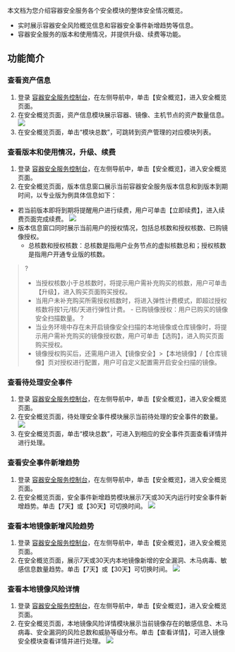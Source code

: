 本文档为您介绍容器安全服务各个安全模块的整体安全情况概览。
- 实时展示容器安全风险概览信息和容器安全事件新增趋势等信息。
- 容器安全服务的版本和使用情况，并提供升级、续费等功能。

## 功能简介
### 查看资产信息
1. 登录 [容器安全服务控制台](https://console.cloud.tencent.com/tcss)，在左侧导航中，单击【安全概览】，进入安全概览页面。
2. 在安全概览页面，资产信息模块展示容器、镜像、主机节点的资产数量信息。
 ![](https://main.qcloudimg.com/raw/bc7667a9a764e4fdebb6ed57b6d2996f.png)
3. 在安全概览页面，单击“模块总数”，可跳转到资产管理的对应模块列表。

### 查看版本和使用情况，升级、续费
1. 登录 [容器安全服务控制台](https://console.cloud.tencent.com/tcss)，在左侧导航中，单击【安全概览】，进入安全概览页面。
2. 在安全概览页面，版本信息窗口展示当前容器安全服务版本信息和到版本到期时间，以专业版为例具体信息如下：
 - 若当前版本即将到期将提醒用户进行续费，用户可单击【立即续费】，进入续费页面完成续费。
![](https://main.qcloudimg.com/raw/a1f510aa0e3a784780b69f1c98adde7b.png) 
 - 版本信息窗口同时展示当前用户的授权情况，包括总核数和授权核数、已购镜像授权。
    - 总核数和授权核数：总核数是指用户业务节点的虚拟核数总和；授权核数是指用户开通专业版的核数。
 >?
 >- 当授权核数小于总核数时，将提示用户需补充购买的核数，用户可单击【升级】，进入购买页面购买授权。
 >- 当用户未补充购买所需授权核数时，将进入弹性计费模式，即超过授权核数将按1元/核/天进行弹性计费。
    - 已购镜像授权：用户已购买的镜像安全扫描数量。
 >?
 >- 当业务环境中存在未开启镜像安全扫描的本地镜像或仓库镜像时，将提示用户需补充购买的镜像授权数，用户可单击【选购】，进入购买页面购买授权。
 >- 镜像授权购买后，还需用户进入【镜像安全】>【本地镜像】/【仓库镜像】页对授权进行配置，用户可自定义配置需开启安全扫描的镜像。
 
### 查看待处理安全事件
1. 登录 [容器安全服务控制台](https://console.cloud.tencent.com/tcss)，在左侧导航中，单击【安全概览】，进入安全概览页面。
2. 在安全概览页面，待处理安全事件模块展示当前待处理的安全事件的数量。
![](https://main.qcloudimg.com/raw/4818752a063f8ce98030348e3dbef4a8.png)
3. 在安全概览页面，单击“模块总数”，可进入到相应的安全事件页面查看详情并进行处理。

### 查看安全事件新增趋势
1. 登录 [容器安全服务控制台](https://console.cloud.tencent.com/tcss)，在左侧导航中，单击【安全概览】，进入安全概览页面。
2. 在安全概览页面，安全事件新增趋势模块展示7天或30天内运行时安全事件新增趋势。单击【7天】或【30天】可切换时间。
![](https://main.qcloudimg.com/raw/d3d416860e23bda1e23b0e99171839fd.jpg)
 
### 查看本地镜像新增风险趋势
1. 登录 [容器安全服务控制台](https://console.cloud.tencent.com/tcss)，在左侧导航中，单击【安全概览】，进入安全概览页面。
2. 在安全概览页面，展示7天或30天内本地镜像新增的安全漏洞、木马病毒、敏感信息数量趋势。单击【7天】或【30天】可切换时间。
![](https://main.qcloudimg.com/raw/843d17c59d0930946f8e501d36dca9c1.jpg)

### 查看本地镜像风险详情
1. 登录 [容器安全服务控制台](https://console.cloud.tencent.com/tcss)，在左侧导航中，单击【安全概览】，进入安全概览页面。
2. 在安全概览页面，本地镜像风险详情模块展示当前镜像存在的敏感信息、木马病毒、安全漏洞的风险总数和威胁等级分布。单击【查看详情】，可进入镜像安全模块查看详情并进行处理。
 ![](https://main.qcloudimg.com/raw/88744c649cb4b030cdbd0512a0d00301.png)
